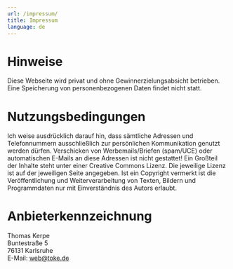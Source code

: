 ```yaml
---
url: /impressum/
title: Impressum
language: de
---
```


Hinweise
========

Diese Webseite wird privat und ohne Gewinnerzielungsabsicht betrieben.
Eine Speicherung von personenbezogenen Daten findet nicht statt.

Nutzungsbedingungen
===================

Ich weise ausdrücklich darauf hin, dass sämtliche Adressen und Telefonnummern
ausschließlich zur persönlichen Kommunikation genutzt werden dürfen.
Verschicken von Werbemails/Briefen (spam/UCE) oder automatischen E-Mails an
diese Adressen ist nicht gestattet! Ein Großteil der Inhalte steht unter
einer Creative Commons Lizenz. Die jeweilige Lizenz ist auf der
jeweiligen Seite angegeben. Ist ein Copyright vermerkt ist die
Veröffentlichung und Weiterverarbeitung von Texten, Bildern und
Programmdaten nur mit Einverständnis des Autors erlaubt.

Anbieterkennzeichnung
=====================

Thomas Kerpe  
Buntestraße 5  
76131 Karlsruhe  
E-Mail: [web@toke.de](mailto:web@toke.de)  

